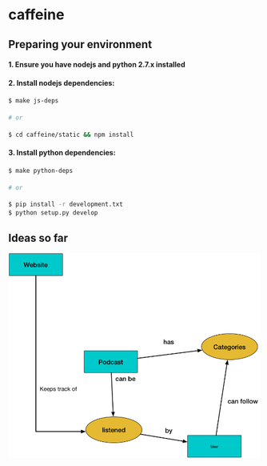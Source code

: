 # caffeine

## Preparing your environment


#### 1. Ensure you have nodejs and python 2.7.x installed


#### 2. Install nodejs dependencies:


```bash
$ make js-deps

# or

$ cd caffeine/static && npm install
```


#### 3. Install python dependencies:


```bash
$ make python-deps

# or

$ pip install -r development.txt
$ python setup.py develop
```


## Ideas so far

![diagram1.png](diagram1.png)
